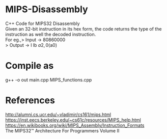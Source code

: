 # MIPS-Disassembly
C++ Code for MIPS32 Disassembly<br>
Given an 32-bit instruction in its hex form, the code returns the type of the instruction
as well the decoded instruction.<br>
For eg.,> Input -> 80860000 <br>
        > Output -> I lb $a2, 0($a0)

# Compile as
g++ -o out main.cpp MIPS_functions.cpp

# References
 http://alumni.cs.ucr.edu/~vladimir/cs161/mips.html<br>
 https://inst.eecs.berkeley.edu/~cs61c/resources/MIPS_help.html<br>
 https://en.wikibooks.org/wiki/MIPS_Assembly/Instruction_Formats<br>
 The MIPS32™ Architecture For Programmers Volume II<br>
